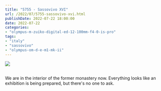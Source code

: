 ```yaml
---
title: "5755 - Sassovivo XVI"
url: /2022/07/5755-sassovivo-xvi.html
publishDate: 2022-07-22 18:00:00
date: 2022-07-22
categories:
- "olympus-m-zuiko-digital-ed-12-100mm-f4-0-is-pro"
tags:
- "italy"
- "sassovivo"
- "olympus-om-d-e-m1-mk-ii"
---
```

<div class="container">
<div class="center"><a target="_blank" href="https://d25zfm9zpd7gm5.cloudfront.net/1200x1200/2019/20190906_104847_lr.jpg"><img class="webfeedsFeaturedVisual" src="https://d25zfm9zpd7gm5.cloudfront.net/0600x0600/2019/20190906_104847_lr.jpg" /></a></div>
</div>
<br />

We are in the interior of the former monastery now.
Everything looks like an exhibition is being prepared, but
there's no one to ask.
